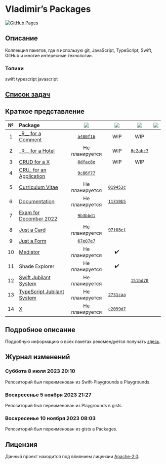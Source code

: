 <!--# Old Books [a28c892](https://github.com/VladimirCreator/Packages/tree/a28c892706de029d654f82bdd28436dbf72f8d5c)
-->

Vladimir’s Packages
===================

[![GitHub Pages](https://github.com/VladimirCreator/Packages/actions/workflows/github-pages.yaml/badge.svg?event=workflow_dispatch)](https://github.com/VladimirCreator/Packages/actions/workflows/github-pages.yaml)

## Описание
Коллекция пакетов, где я использую git, JavaScript, TypeScript, Swift, GitHub и многие интересные технологии.

### Топики
swift typescript javascript

## [Список задач](./TODO.md)

## Краткое представление

|№|Package|![](https://img.shields.io/badge/JavaScript-323330?style=for-the-badge&logo=javascript&logoColor=F7DF1E)|![](https://img.shields.io/badge/TypeScript-007ACC?style=for-the-badge&logo=typescript&logoColor=white)|![](https://img.shields.io/badge/Swift-FA7343?style=for-the-badge&logo=swift&logoColor=white)|![](https://img.shields.io/badge/purescript-14161a?style=for-the-badge&logo=purescript&logoColor=white)|
|:-:|:-|:-:|:-:|:-:|:-:|
|1|[\_R\__ for a Comment](https://vladimircreator.github.io/Packages/_r__-for-a-comment)|[`a480f16`](https://github.com/VladimirCreator/Packages/tree/a480f16275ecc5cfa5ca4ada9a5a7142891ea331)|WIP|WIP| |
|2|[\_R\__ for a Hotel](https://vladimircreator.github.io/Packages/_r__-for-a-hotel)|Не планируется|WIP|[`6c2abc3`](https://github.com/VladimirCreator/Packages/tree/6c2abc3efcadbd38b38bc20ebede92a507ac48f2)| |
|3|[CRUD for a X](https://vladimircreator.github.io/Packages/crud-for-a-x)|[`0dfac8e`](https://github.com/VladimirCreator/Packages/tree/0dfac8e0c233ea3ed7f50f0fd51d4a848319a3b6)|WIP|WIP| |
|4|[CRU_ for an Application](https://vladimircreator.github.io/Packages/cru_-for-an-application)|[`9c86f77`](https://github.com/VladimirCreator/Packages/tree/9c86f777acc9f0e89d6771e3dea6ddf424cb3d0f)| | | |
|5|[Curriculum Vitae](https://vladimircreator.github.io/Packages/curriculum-vitae)|Не планируется|[`019453c`](https://github.com/VladimirCreator/Packages/tree/019453c82166be0e6ca94ad53103ea2fa8db9690)| | |
|6|[Documentation](https://vladimircreator.github.io/Packages/Documentation)|Не планируется|[`11310b5`](https://github.com/VladimirCreator/Packages/tree/11310b559d7177ff0786731be1ef7ea2baca90ef)| | |<!--||Dodo Pizza|Не планируется||||-->
|7|[Exam for December 2022](https://vladimircreator.github.io/Packages/exam-for-december-2022)|[`9b3bbd1`](https://github.com/VladimirCreator/Packages/tree/9b3bbd12972d733d1376bf6a1fca8f58b04e03d6)| | | |
|8|[Just a Card](https://vladimircreator.github.io/Packages/just-a-card)|Не планируется|[`97f08ef`](https://github.com/VladimirCreator/Packages/tree/97f08ef1b2daad35297cd7d09edb446b07f1652f)| | |
|9|[Just a Form](https://vladimircreator.github.io/Packages/just-a-form)|[`67e07e7`](https://github.com/VladimirCreator/Packages/tree/67e07e719f376441b3bb02a33cb3952af8b79b22)| | | |
|10|[Mediator](https://vladimircreator.github.io/Mediator/)|Не планируется|✔️| | |
|11|Shade Explorer|Не планируется|✔️| | |
|12|[Swift Jubilant System](https://github.com/VladimirCreator/jubilant-system-swift)|Не планируется||[`151bd70`](https://github.com/VladimirCreator/jubilant-system-swift/commit/151bd706f0bd8a6d99c37d4c5d6f50a2a361c1e3)||
|13|[TypeScript Jubilant System](https://github.com/VladimirCreator/jubilant-system-swift)|Не планируется|[`2731caa`](https://github.com/VladimirCreator/jubilant-system-typescript/commit/2731caabaec7e2fd170b79f06edfa0d1a1e39928)|||
|14|[X](https://vladimircreator.github.io/Packages/x)|Не планируется|[`c2099d7`](https://github.com/VladimirCreator/Packages/tree/c2099d7ef928ea59696612333efc2ad3466efcc4)| | |

## Подробное описание
Подробную информацию о всех пакетах рекомендуется получать [здесь](https://vladimircreator.github.io/Packages/Documentation).

## Журнал изменений

### Суббота 8 июля 2023 20:10
Репозиторий был переименован из Swift-Playgrounds в Playgrounds.

### Воскресенье 5 ноября 2023 21:27
Репозиторий был переименован из Playgrounds в gists.

### Воскресенье 10 ноября 2023 08:03
Репозиторий был переименован из gists в Packages.

## Лицензия
Данный проект находится под влиянием лицензии [Apache-2.0](LICENSE).

